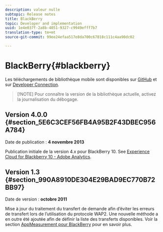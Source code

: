 ```yaml
---
description: valeur nulle
subtopic: Release notes
title: BlackBerry
topic: Developer and implementation
uuid: 1e4e037f-2a8b-4051-9327-c9949efff7b7
translation-type: tm+mt
source-git-commit: 99ee24efaa517e8da700c67818c111c4aa90dc02

---
```



# BlackBerry{#blackberry}

Les téléchargements de bibliothèque mobile sont disponibles sur [GitHub](https://github.com/Adobe-Marketing-Cloud/mobile-services) et sur [Developer Connection](https://marketing.adobe.com/developer/gallery/marketing-cloud-for-blackberry-10-adobe-analytics).

> [!NOTE] Pour connaître la version de la bibliothèque actuelle, activez la journalisation du débogage.

## Version 4.0.0 {#section_5E6C3CEF56FB4A95B2F43DBEC956A784}

Date de publication : **4 novembre 2013**

Publication initiale de la version 4.x pour BlackBerry 10. See [Experience Cloud for Blackberry 10 - Adobe Analytics](https://marketing.adobe.com/developer/gallery/marketing-cloud-for-blackberry-10-adobe-analytics).

## Version 1.3 {#section_990A8910DE304E29BAD9EC770B72BB97}

Date de version : **octobre 2011**

Mise à jour du traitement du transfert de demande afin d’éviter les erreurs de transfert lors de l’utilisation du protocole WAP2. Une nouvelle méthode a en outre été ajoutée afin de définir la liste des transferts disponibles. Voir la section [AppMeasurement pour BlackBerry](https://marketing.adobe.com/resources/help/en_US/sc/appmeasurement/blackberry/oms_sc_appmeasure_blackberry.pdf) pour en savoir plus.
